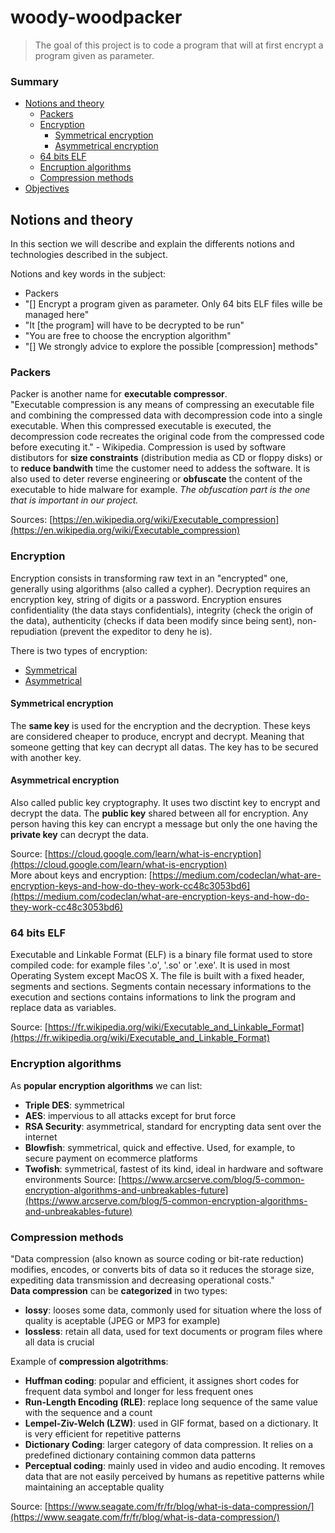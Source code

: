 # woody-woodpacker
> The goal of this project is to code a program that will at first encrypt a program given as parameter.


### Summary
- [Notions and theory](#notions-and-theory)
	- [Packers](#)
	- [Encryption](#encryption)
		- [Symmetrical encryption](#symmetrical-encryption)
		- [Asymmetrical encryption](#asymmetrical-encryption)
	- [64 bits ELF](#64-bits-elf)
	- [Encruption algorithms](#encryption-algorithms)
	- [Compression methods](#compression-methods)
- [Objectives](#)


## Notions and theory
In this section we will describe and explain the differents notions and technologies described in the subject.

Notions and key words in the subject:
- Packers
- "[] Encrypt a program given as parameter. Only 64 bits ELF files wille be managed here"
- "It [the program] will have to be decrypted to be run"
- "You are free to choose the encryption algorithm"
- "[] We strongly advice to explore the possible [compression] methods"

### Packers
Packer is another name for **executable compressor**.<br>
"Executable compression is any means of compressing an executable file and combining the compressed data with decompression code into a single executable. When this compressed executable is executed, the decompression code recreates the original code from the compressed code before executing it." - Wikipedia.
Compression is used by software distibutors for **size constraints** (distribution media as CD or floppy disks) or to **reduce bandwith** time the customer need to addess the software. It is also used to deter reverse engineering or **obfuscate** the content of the executable to hide malware for example. *The obfuscation part is the one that is important in our project.* 

Sources: [https://en.wikipedia.org/wiki/Executable_compression](https://en.wikipedia.org/wiki/Executable_compression)

### Encryption
Encryption consists in transforming raw text in an "encrypted" one, generally using algorithms (also called a cypher). Decryption requires an encryption key, string of digits or a password. Encryption ensures confidentiality (the data stays confidentials), integrity (check the origin of the data), authenticity (checks if data been modify since being sent), non-repudiation (prevent the expeditor to deny he is).

There is two types of encryption:<br>
- [Symmetrical](#symmetrical-encryption)
- [Asymmetrical](#asymmetrical-encryption)

#### Symmetrical encryption
The **same key** is used for the encryption and the decryption. These keys are considered cheaper to produce, encrypt and decrypt. Meaning that someone getting that key can decrypt all datas. The key has to be secured with another key. 

#### Asymmetrical encryption
Also called public key cryptography. It uses two disctint key to encrypt and decrypt the data. The **public key** shared between all for encryption. Any person having this key can encrypt a message but only the one having the **private key** can decrypt the data.


Source: [https://cloud.google.com/learn/what-is-encryption](https://cloud.google.com/learn/what-is-encryption)<br>
More about keys and encryption: [https://medium.com/codeclan/what-are-encryption-keys-and-how-do-they-work-cc48c3053bd6](https://medium.com/codeclan/what-are-encryption-keys-and-how-do-they-work-cc48c3053bd6)

### 64 bits ELF
Executable and Linkable Format (ELF) is a binary file format used to store compiled code: for example files '.o', '.so' or '.exe'. It is used in most Operating System except MacOS X. The file is built with a fixed header, segments and sections. Segments contain necessary informations to the execution and sections contains informations to link the program and replace data as variables.

Source: [https://fr.wikipedia.org/wiki/Executable_and_Linkable_Format](https://fr.wikipedia.org/wiki/Executable_and_Linkable_Format)

### Encryption algorithms
As **popular encryption algorithms** we can list:
- **Triple DES**: symmetrical
- **AES**: impervious to all attacks except for brut force
- **RSA Security**: asymmetrical, standard for encrypting data sent over the internet
- **Blowfish**: symmetrical, quick and effective. Used, for example, to secure payment on ecommerce platforms
- **Twofish**: symmetrical, fastest of its kind, ideal in hardware and software environments
Source: [https://www.arcserve.com/blog/5-common-encryption-algorithms-and-unbreakables-future](https://www.arcserve.com/blog/5-common-encryption-algorithms-and-unbreakables-future)

### Compression methods
"Data compression (also known as source coding or bit-rate reduction) modifies, encodes, or converts bits of data so it reduces the storage size, expediting data transmission and decreasing operational costs."<br>
**Data compression** can be **categorized** in two types:
- **lossy**: looses some data, commonly used for situation where the loss of quality is aceptable (JPEG or MP3 for example)
- **lossless**: retain all data, used for text documents or program files where all data is crucial

Example of **compression algotrithms**:
- **Huffman coding**: popular and efficient, it assignes short codes for frequent data symbol and longer for less frequent ones
- **Run-Length Encoding (RLE)**: replace long sequence of the same value with the sequence and a count
- **Lempel-Ziv-Welch (LZW)**: used in GIF format, based on a dictionary. It is very efficient for repetitive patterns
- **Dictionary Coding**: larger category of data compression. It relies on a predefined dictionary containing common data patterns
- **Perceptual coding**: mainly used in video and audio encoding. It removes data that are not easily perceived by humans as repetitive patterns while maintaining an acceptable quality

Source: [https://www.seagate.com/fr/fr/blog/what-is-data-compression/](https://www.seagate.com/fr/fr/blog/what-is-data-compression/)